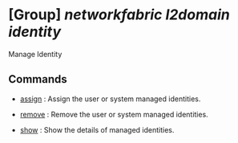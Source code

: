 # [Group] _networkfabric l2domain identity_

Manage Identity

## Commands

- [assign](/Commands/networkfabric/l2domain/identity/_assign.md)
: Assign the user or system managed identities.

- [remove](/Commands/networkfabric/l2domain/identity/_remove.md)
: Remove the user or system managed identities.

- [show](/Commands/networkfabric/l2domain/identity/_show.md)
: Show the details of managed identities.
